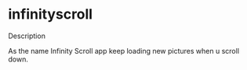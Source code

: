 # infinityscroll

Description

As the name Infinity Scroll app keep loading new pictures when u scroll down.
